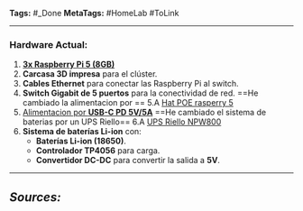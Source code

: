 **Tags:** #_Done
**MetaTags:** #HomeLab #ToLink
- - -
### **Hardware Actual:**
1. [**3x Raspberry Pi 5 (8GB)**](https://www.alibaba.com/product-detail/New-Raspberry-Pi-5-Model-B_1601195508011.html?spm=a2756.trade-list-buyer.0.0.12a676e94u9QXh)
2. **Carcasa 3D impresa** para el clúster.
3. **Cables Ethernet** para conectar las Raspberry Pi al switch.
4. **Switch Gigabit de 5 puertos** para la conectividad de red.
==He cambiado la alimentacion por ==
5.A [Hat POE rasperry 5](https://www.waveshare.com/poe-hat-f.htm)
5. [Alimentacion por **USB-C PD 5V/5A**](https://www.alibaba.com/product-detail/UGREEN-Universal-200W-Type-C-Wall_1601144518627.html?spm=a2700.galleryofferlist.normal_offer.d_image.12fd13a0kwkNJZ)
==He cambiado el sistema de baterias por un UPS Riello==
6.A [UPS Riello NPW800](https://es.rs-online.com/web/p/sistemas-de-alimentacion-ininterrumpida/8694993?cm_mmc=ES-PPC-DS3A-_-bing-_-3_ES_ES_Fuentes+de+Alimentaci%C3%B3n+y+Transformadores_Sistemas+de+Alimentaci%C3%B3n+Ininterrumpida-_-Riello+-+8694993+-+NPW+800-_-riello+npw+800&matchtype=e&kwd-71194185449864:loc-170&&msclkid=7ac4fcd5d95e1cb9c98494569cfd1256&gclid=7ac4fcd5d95e1cb9c98494569cfd1256&gclsrc=3p.ds&gad_source=7)
6. **Sistema de baterías Li-ion** con:
   - **Baterías Li-ion (18650)**.
   - **Controlador TP4056** para carga.
   - **Convertidor DC-DC** para convertir la salida a **5V**.

- - - 
## ***Sources:***